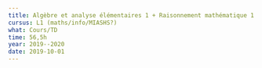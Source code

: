 ```yaml
---
title: Algèbre et analyse élémentaires 1 + Raisonnement mathématique 1
cursus: L1 (maths/info/MIASHS?)
what: Cours/TD
time: 56,5h
year: 2019--2020
date: 2019-10-01
---
```


